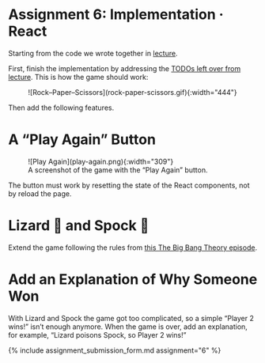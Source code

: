 # Assignment 6: Implementation · React

Starting from the code we wrote together in [lecture](/lectures/6).

First, finish the implementation by addressing the [TODOs left over from lecture](https://github.com/jhu-oose/todoose/blob/b33f16f6a004e8e6cbc5c75877583022e0b81d00/index.js#L1-L3). This is how the game should work:

<figure markdown="1">
![Rock–Paper–Scissors](rock-paper-scissors.gif){:width="444"}
</figure>

Then add the following features.

# A “Play Again” Button

<figure markdown="1">
![Play Again](play-again.png){:width="309"}
<figcaption>
A screenshot of the game with the “Play Again” button.
</figcaption>
</figure>

The button must work by resetting the state of the React components, not by reload the page.

# Lizard 🦎 and Spock 🖖

Extend the game following the rules from [this The Big Bang Theory episode](https://bigbangtheory.fandom.com/wiki/Rock,_Paper,_Scissors,_Lizard,_Spock).

# Add an Explanation of Why Someone Won

With Lizard and Spock the game got too complicated, so a simple “Player 2 wins!” isn’t enough anymore. When the game is over, add an explanation, for example, “Lizard poisons Spock, so Player 2 wins!”

{% include assignment_submission_form.md assignment="6" %}
